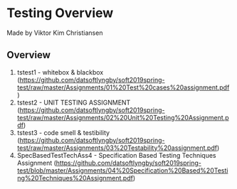 # Testing Overview
Made by Viktor Kim Christiansen

## Overview
1. tstest1 - whitebox & blackbox (https://github.com/datsoftlyngby/soft2019spring-test/raw/master/Assignments/01%20Test%20cases%20assignment.pdf)
2. tstest2 - UNIT TESTING ASSIGNMENT (https://github.com/datsoftlyngby/soft2019spring-test/raw/master/Assignments/02%20Unit%20Testing%20Assignment.pdf)
3. tstest3 - code smell & testibility (https://github.com/datsoftlyngby/soft2019spring-test/raw/master/Assignments/03%20Testability%20assignment.pdf)
4. SpecBasedTestTechAss4 - Specification Based Testing Techniques Assignment (https://github.com/datsoftlyngby/soft2019spring-test/blob/master/Assignments/04%20Specification%20Based%20Testing%20Techniques%20Assignment.pdf)

